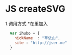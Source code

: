 # JS createSVG
1.调用方式
*在</body>里加入

```javascript
  var ihubo = {
    nickName  : "草依山",
    site : "http://jser.me"
  }
```
